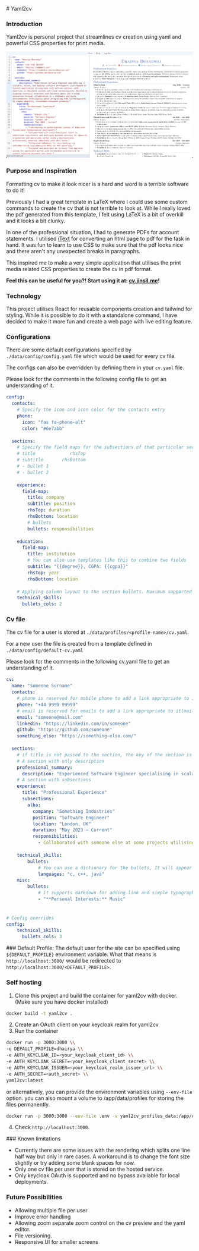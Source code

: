 # Yaml2cv

### Introduction

Yaml2cv is personal project that streamlines cv creation using yaml and powerful CSS properties for print media.

![yaml2cv live editing](yaml2cv.png)

### Purpose and Inspiration

Formatting cv to make it look nicer is a hard and word is a terrible software to do it! 

Previously I had a great template in LaTeX where I could use some custom commands to create the cv that is not terrible to look at. While I really loved the pdf generated from this template, I felt using LaTeX is a bit of overkill and it looks a bit clunky.

In one of the professional situation, I had to generate PDFs for account statements. I utilised [iText](https://mvnrepository.com/artifact/com.itextpdf/html2pdf) for converting an html page to pdf for the task in hand. It was fun to learn to use CSS to make sure that the pdf looks nice and there aren't any unexpected breaks in paragraphs. 

This inspired me to make a very simple application that utilises the print media related CSS properties to create the cv in pdf format.

**Feel this can be useful for you?! Start using it at: [cv.jinsil.me](https://cv.jinsil.me)!**

### Technology

This project utilises React for reusable components creation and tailwind for styling. While it is possible to do it with a standalone command, I have decided to make it more fun and create a web page with live editing feature.

### Configurations

There are some default configurations specified by `./data/config/config.yaml` file which would be used for every cv file.

The configs can also be overridden by defining them in your `cv.yaml` file.

Please look for the comments in the following config file to get an understanding of it.

```yaml
config:
  contacts:
    # Specify the icon and icon color for the contacts entry
    phone:
      icon: "fas fa-phone-alt"
      color: "#6e7abb"

  sections:
    # Specify the field maps for the subsections of that particular section so that they can appear as the following layout
    # title             rhsTop
    # subtitle       rhsBottom
    # - bullet 1
    # - bullet 2

    experience:
      field-map:
        title: company
        subtitle: position
        rhsTop: duration
        rhsBottom: location
        # bullets 
        bullets: responsibilities

    education:
      field-map:
        title: institution
        # You can also use templates like this to combine two fields  
        subtitle: "{{degree}}, CGPA: {{cgpa}}"
        rhsTop: year
        rhsBottom: location

    # Applying column layout to the section bullets. Maximum supported value is 3!
    technical_skills:
      bullets_cols: 2
```

### Cv file
The cv file for a user is stored at `./data/profiles/<profile-name>/cv.yaml`. 

For a new user the file is created from a template defined in `./data/config/default-cv.yaml`

Please look for the comments in the following cv.yaml file to get an understanding of it.
```yaml
cv:
  name: "Someone Surname"
  contacts:
    # phone is reserved for mobile phone to add a link appropriate to it(tel:phone_number) in the cv header
    phone: "+44 9999 99999"
    # email is reserved for emails to add a link appropriate to it(mailto:email_id) in the cv header
    email: "someone@mail.com"
    linkedin: "https://linkedin.com/in/someone"
    github: "https://github.com/someone"
    something_else: "https://something-else.com/"

  sections:
    # if title is not passed to the section, the key of the section is used as title after converting it to Title Case.
    # A section with only description
    professional_summary:
      description: "Experienced Software Engineer specialising in scalable, secure, and modular software development"
    # A section with subsections
    experience:
      title: "Professional Experience"
      subsections:
        alba:
          company: "Something Industries"
          position: "Software Engineer"
          location: "London, UK"
          duration: "May 2023 – Current"
          responsibilities:
            - Collaborated with someone else at some projects utilising some technology that resulted in 9% improvement in operational efficiency.

    technical_skills:
        bullets:
            # You can use a dictionary for the bullets, It will appear as "**Key**:value"
            languages: "c, c++, java"
    misc:
        bullets:
            # it supports markdown for adding link and simple typography!!
            - "**Personal Interests:** Music"        


# Config overrides
config:
    technical_skills:
      bullets_cols: 3
```

### Default Profile:
The default user for the site can be specified using `${DEFAULT_PROFILE}` environment variable. What that means is `http://localhost:3000/` would be redirected to `http://localhost:3000/<DEFAULT_PROFILE>`.

### Self hosting

1. Clone this project and build the container for yaml2cv with docker. (Make sure you have docker installed)

```sh
docker build -t yaml2cv .
```

2. Create an OAuth client on your keycloak realm for yaml2cv
3. Run the container
```sh
docker run -p 3000:3000 \\
-e DEFAULT_PROFILE=dhairya \\
-e AUTH_KEYCLOAK_ID=<your_keycloak_client_id> \\
-e AUTH_KEYCLOAK_SECRET=<your_keycloak_client_secret> \\
-e AUTH_KEYCLOAK_ISSUER=<your_keycloak_realm_issuer_url> \\
-e AUTH_SECRET=<auth_secret> \\
yaml2cv:latest
```

or alternatively, you can provide the environment variables using `--env-file` option. 
you can also mount a volume to /app/data/profiles for storing the files permanently.

```sh
docker run -p 3000:3000 --env-file .env -v yaml2cv_profiles_data:/app/data/profiles -d  yaml2cv:latest
```
4. Check `http://localhost:3000`.

### Known limitations
- Currently there are some issues with the rendering which splits one line half way but only in rare cases. A workaround is to change the font size slightly or try adding some blank spaces for now.
- Only one cv file per user that is stored on the hosted service.
- Only keycloak OAuth is supported and no bypass available for local deployments.

### Future Possibilities
- Allowing multiple file per user
- Improve error handling
- Allowing zoom separate zoom control on the cv preview and the yaml editor.
- File versioning.
- Responsive UI for smaller screens